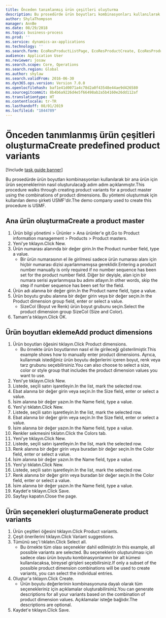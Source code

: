 ```yaml
---
title: Önceden tanımlanmış ürün çeşitleri oluşturma
description: Bu prosedürde ürün boyutları kombinasyonları kullanılarak bir ana ürün için ürün seçeneklerinin nasıl oluşturulacağı adım adım açıklanmıştır.
author: ShylaThompson
manager: AnnBe
ms.date: 08/29/2018
ms.topic: business-process
ms.prod: ''
ms.service: dynamics-ax-applications
ms.technology: ''
ms.search.form: EcoResProductListPage, EcoResProductCreate, EcoResProductDetails, EcoResProductMasterDimension, EcoResProductVariants, EcoResProductVariantSuggestions
audience: Application User
ms.reviewer: josaw
ms.search.scope: Core, Operations
ms.search.region: Global
ms.author: shylaw
ms.search.validFrom: 2016-06-30
ms.dyn365.ops.version: Version 7.0.0
ms.openlocfilehash: baf1e41d0071a4c78d2a0f43548e44ae9d426580
ms.sourcegitcommit: 8b4b6a9226d4e5f66498ab2a5b4160e26dd112af
ms.translationtype: HT
ms.contentlocale: tr-TR
ms.lasthandoff: 08/01/2019
ms.locfileid: "1844789"
---
```

# <a name="create-predefined-product-variants"></a><span data-ttu-id="9f1f6-103">Önceden tanımlanmış ürün çeşitleri oluşturma</span><span class="sxs-lookup"><span data-stu-id="9f1f6-103">Create predefined product variants</span></span>

[!include [task guide banner](../../includes/task-guide-banner.md)]

<span data-ttu-id="9f1f6-104">Bu prosedürde ürün boyutları kombinasyonları kullanılarak bir ana ürün için ürün seçeneklerinin nasıl oluşturulacağı adım adım açıklanmıştır.</span><span class="sxs-lookup"><span data-stu-id="9f1f6-104">This procedure walks through creating product variants for a product master using the combinations of product dimensions.</span></span> <span data-ttu-id="9f1f6-105">Bu yöntemi oluşturmak için kullanılan demo şirketi USMF'dir.</span><span class="sxs-lookup"><span data-stu-id="9f1f6-105">The demo company used to create this procedure is USMF.</span></span>


## <a name="create-a-product-master"></a><span data-ttu-id="9f1f6-106">Ana ürün oluşturma</span><span class="sxs-lookup"><span data-stu-id="9f1f6-106">Create a product master</span></span>
1. <span data-ttu-id="9f1f6-107">Ürün bilgi yönetimi > Ürünler > Ana ürünler'e git.</span><span class="sxs-lookup"><span data-stu-id="9f1f6-107">Go to Product information management > Products > Product masters.</span></span>
2. <span data-ttu-id="9f1f6-108">Yeni'ye tıklayın.</span><span class="sxs-lookup"><span data-stu-id="9f1f6-108">Click New.</span></span>
3. <span data-ttu-id="9f1f6-109">Ürün numarası alanında bir değer girin.</span><span class="sxs-lookup"><span data-stu-id="9f1f6-109">In the Product number field, type a value.</span></span>
    * <span data-ttu-id="9f1f6-110">Bir ürün numarasının el ile girilmesi sadece ürün numarası alanı için hiçbir numarası dizisi ayarlanmamışsa gereklidir.</span><span class="sxs-lookup"><span data-stu-id="9f1f6-110">Entering a product number manually is only required if no number sequence has been set for the product number field.</span></span> <span data-ttu-id="9f1f6-111">Diğer bir deyişle, alan için bir numara serisi ayarlanmışsa bu adımı atlayın.</span><span class="sxs-lookup"><span data-stu-id="9f1f6-111">In other words, skip the step if number sequence has been set for the field.</span></span>  
4. <span data-ttu-id="9f1f6-112">Ürün adı alanına bir değer girin.</span><span class="sxs-lookup"><span data-stu-id="9f1f6-112">In the Product name field, type a value.</span></span>
5. <span data-ttu-id="9f1f6-113">Ürün boyutu grubu alanına bir değer girin veya bir değer seçin.</span><span class="sxs-lookup"><span data-stu-id="9f1f6-113">In the Product dimension group field, enter or select a value.</span></span>
    * <span data-ttu-id="9f1f6-114">SizeCol (Boyut ve Renk) ürün boyut grubunu seçin.</span><span class="sxs-lookup"><span data-stu-id="9f1f6-114">Select the product dimension group SizeCol (Size and Color).</span></span>  
6. <span data-ttu-id="9f1f6-115">Tamam'a tıklayın.</span><span class="sxs-lookup"><span data-stu-id="9f1f6-115">Click OK.</span></span>

## <a name="add-product-dimensions"></a><span data-ttu-id="9f1f6-116">Ürün boyutları ekleme</span><span class="sxs-lookup"><span data-stu-id="9f1f6-116">Add product dimensions</span></span>
1. <span data-ttu-id="9f1f6-117">Ürün boyutları öğesini tıklayın.</span><span class="sxs-lookup"><span data-stu-id="9f1f6-117">Click Product dimensions.</span></span>
    * <span data-ttu-id="9f1f6-118">Bu örnekte ürün boyutlarının nasıl el ile girileceği gösterilmiştir.</span><span class="sxs-lookup"><span data-stu-id="9f1f6-118">This example shows how to manually enter product dimensions.</span></span> <span data-ttu-id="9f1f6-119">Ayrıca, kullanmak istediğiniz ürün boyutu değerlerini içeren boyut, renk veya tarz grubunu seçebilirsiniz.</span><span class="sxs-lookup"><span data-stu-id="9f1f6-119">You can also choose to select a size, color or style group that includes the product dimension values you want to use.</span></span>  
2. <span data-ttu-id="9f1f6-120">Yeni'ye tıklayın.</span><span class="sxs-lookup"><span data-stu-id="9f1f6-120">Click New.</span></span>
3. <span data-ttu-id="9f1f6-121">Listede, seçili satırı işaretleyin.</span><span class="sxs-lookup"><span data-stu-id="9f1f6-121">In the list, mark the selected row.</span></span>
4. <span data-ttu-id="9f1f6-122">Ebat alanına bir değer girin veya seçin.</span><span class="sxs-lookup"><span data-stu-id="9f1f6-122">In the Size field, enter or select a value.</span></span>
5. <span data-ttu-id="9f1f6-123">İsim alanına bir değer yazın.</span><span class="sxs-lookup"><span data-stu-id="9f1f6-123">In the Name field, type a value.</span></span>
6. <span data-ttu-id="9f1f6-124">Yeni'yi tıklatın.</span><span class="sxs-lookup"><span data-stu-id="9f1f6-124">Click New.</span></span>
7. <span data-ttu-id="9f1f6-125">Listede, seçili satırı işaretleyin.</span><span class="sxs-lookup"><span data-stu-id="9f1f6-125">In the list, mark the selected row.</span></span>
8. <span data-ttu-id="9f1f6-126">Ebat alanına bir değer girin veya seçin.</span><span class="sxs-lookup"><span data-stu-id="9f1f6-126">In the Size field, enter or select a value.</span></span>
9. <span data-ttu-id="9f1f6-127">İsim alanına bir değer yazın.</span><span class="sxs-lookup"><span data-stu-id="9f1f6-127">In the Name field, type a value.</span></span>
10. <span data-ttu-id="9f1f6-128">Renkler sekmesini tıklatın.</span><span class="sxs-lookup"><span data-stu-id="9f1f6-128">Click the Colors tab.</span></span>
11. <span data-ttu-id="9f1f6-129">Yeni'ye tıklayın.</span><span class="sxs-lookup"><span data-stu-id="9f1f6-129">Click New.</span></span>
12. <span data-ttu-id="9f1f6-130">Listede, seçili satırı işaretleyin.</span><span class="sxs-lookup"><span data-stu-id="9f1f6-130">In the list, mark the selected row.</span></span>
13. <span data-ttu-id="9f1f6-131">Renk alanına bir değer girin veya buradan bir değer seçin.</span><span class="sxs-lookup"><span data-stu-id="9f1f6-131">In the Color field, enter or select a value.</span></span>
14. <span data-ttu-id="9f1f6-132">İsim alanına bir değer yazın.</span><span class="sxs-lookup"><span data-stu-id="9f1f6-132">In the Name field, type a value.</span></span>
15. <span data-ttu-id="9f1f6-133">Yeni'yi tıklatın.</span><span class="sxs-lookup"><span data-stu-id="9f1f6-133">Click New.</span></span>
16. <span data-ttu-id="9f1f6-134">Listede, seçili satırı işaretleyin.</span><span class="sxs-lookup"><span data-stu-id="9f1f6-134">In the list, mark the selected row.</span></span>
17. <span data-ttu-id="9f1f6-135">Renk alanına bir değer girin veya buradan bir değer seçin.</span><span class="sxs-lookup"><span data-stu-id="9f1f6-135">In the Color field, enter or select a value.</span></span>
18. <span data-ttu-id="9f1f6-136">İsim alanına bir değer yazın.</span><span class="sxs-lookup"><span data-stu-id="9f1f6-136">In the Name field, type a value.</span></span>
19. <span data-ttu-id="9f1f6-137">Kaydet'e tıklayın.</span><span class="sxs-lookup"><span data-stu-id="9f1f6-137">Click Save.</span></span>
20. <span data-ttu-id="9f1f6-138">Sayfayı kapatın.</span><span class="sxs-lookup"><span data-stu-id="9f1f6-138">Close the page.</span></span>

## <a name="generate-product-variants"></a><span data-ttu-id="9f1f6-139">Ürün seçenekleri oluşturma</span><span class="sxs-lookup"><span data-stu-id="9f1f6-139">Generate product variants</span></span>
1. <span data-ttu-id="9f1f6-140">Ürün çeşitleri öğesini tıklayın.</span><span class="sxs-lookup"><span data-stu-id="9f1f6-140">Click Product variants.</span></span>
2. <span data-ttu-id="9f1f6-141">Çeşit önerilerini tıklayın.</span><span class="sxs-lookup"><span data-stu-id="9f1f6-141">Click Variant suggestions.</span></span>
3. <span data-ttu-id="9f1f6-142">Tümünü seç'i tıklatın.</span><span class="sxs-lookup"><span data-stu-id="9f1f6-142">Click Select all.</span></span>
    * <span data-ttu-id="9f1f6-143">Bu örnekte tüm olası seçenekler dahil edilmiştir.</span><span class="sxs-lookup"><span data-stu-id="9f1f6-143">In this example, all possible variants are selected.</span></span> <span data-ttu-id="9f1f6-144">Bu seçeneklerin oluşturulması için sadece olası ürün boyutu kombinasyonlarının bir alt kümesi kullanılacaksa, bireysel girişleri seçebilirsiniz.</span><span class="sxs-lookup"><span data-stu-id="9f1f6-144">If only a subset of the possible product dimension combinations will be used to create variants, you can select the individual entries.</span></span>  
4. <span data-ttu-id="9f1f6-145">Oluştur'a tıklayın.</span><span class="sxs-lookup"><span data-stu-id="9f1f6-145">Click Create.</span></span>
    * <span data-ttu-id="9f1f6-146">Ürün boyutu değerlerinin kombinasyonuna dayalı olarak tüm seçenekleriniz için açıklamalar oluşturabilirsiniz.</span><span class="sxs-lookup"><span data-stu-id="9f1f6-146">You can generate descriptions for all your variants based on the combination of product dimension values.</span></span> <span data-ttu-id="9f1f6-147">Açıklamalar isteğe bağlıdır.</span><span class="sxs-lookup"><span data-stu-id="9f1f6-147">The descriptions are optional.</span></span>  
5. <span data-ttu-id="9f1f6-148">Kaydet'e tıklayın.</span><span class="sxs-lookup"><span data-stu-id="9f1f6-148">Click Save.</span></span>

